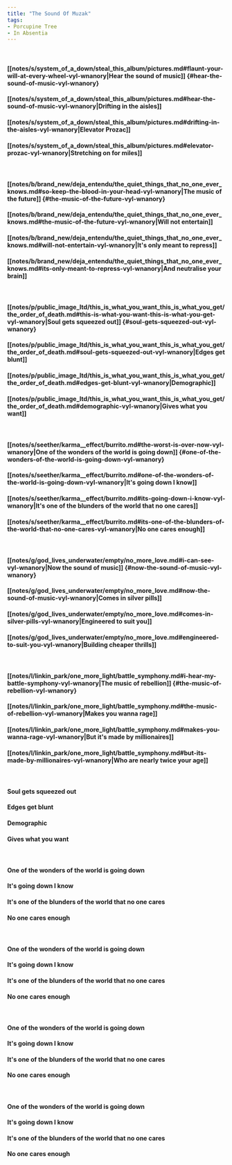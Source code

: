 ```yaml
---
title: "The Sound Of Muzak"
tags:
- Porcupine Tree
- In Absentia
---
```

&nbsp;
#### [[notes/s/system_of_a_down/steal_this_album/pictures.md#flaunt-your-will-at-every-wheel-vyl-wnanory|Hear the sound of music]] {#hear-the-sound-of-music-vyl-wnanory}
#### [[notes/s/system_of_a_down/steal_this_album/pictures.md#hear-the-sound-of-music-vyl-wnanory|Drifting in the aisles]]
#### [[notes/s/system_of_a_down/steal_this_album/pictures.md#drifting-in-the-aisles-vyl-wnanory|Elevator Prozac]]
#### [[notes/s/system_of_a_down/steal_this_album/pictures.md#elevator-prozac-vyl-wnanory|Stretching on for miles]]
&nbsp;
#### [[notes/b/brand_new/deja_entendu/the_quiet_things_that_no_one_ever_knows.md#so-keep-the-blood-in-your-head-vyl-wnanory|The music of the future]] {#the-music-of-the-future-vyl-wnanory}
#### [[notes/b/brand_new/deja_entendu/the_quiet_things_that_no_one_ever_knows.md#the-music-of-the-future-vyl-wnanory|Will not entertain]]
#### [[notes/b/brand_new/deja_entendu/the_quiet_things_that_no_one_ever_knows.md#will-not-entertain-vyl-wnanory|It's only meant to repress]]
#### [[notes/b/brand_new/deja_entendu/the_quiet_things_that_no_one_ever_knows.md#its-only-meant-to-repress-vyl-wnanory|And neutralise your brain]]
&nbsp;
#### [[notes/p/public_image_ltd/this_is_what_you_want_this_is_what_you_get/the_order_of_death.md#this-is-what-you-want-this-is-what-you-get-vyl-wnanory|Soul gets squeezed out]] {#soul-gets-squeezed-out-vyl-wnanory}
#### [[notes/p/public_image_ltd/this_is_what_you_want_this_is_what_you_get/the_order_of_death.md#soul-gets-squeezed-out-vyl-wnanory|Edges get blunt]]
#### [[notes/p/public_image_ltd/this_is_what_you_want_this_is_what_you_get/the_order_of_death.md#edges-get-blunt-vyl-wnanory|Demographic]]
#### [[notes/p/public_image_ltd/this_is_what_you_want_this_is_what_you_get/the_order_of_death.md#demographic-vyl-wnanory|Gives what you want]]
&nbsp;
#### [[notes/s/seether/karma__effect/burrito.md#the-worst-is-over-now-vyl-wnanory|One of the wonders of the world is going down]] {#one-of-the-wonders-of-the-world-is-going-down-vyl-wnanory}
#### [[notes/s/seether/karma__effect/burrito.md#one-of-the-wonders-of-the-world-is-going-down-vyl-wnanory|It's going down I know]]
#### [[notes/s/seether/karma__effect/burrito.md#its-going-down-i-know-vyl-wnanory|It's one of the blunders of the world that no one cares]]
#### [[notes/s/seether/karma__effect/burrito.md#its-one-of-the-blunders-of-the-world-that-no-one-cares-vyl-wnanory|No one cares enough]]
&nbsp;
#### [[notes/g/god_lives_underwater/empty/no_more_love.md#i-can-see-vyl-wnanory|Now the sound of music]] {#now-the-sound-of-music-vyl-wnanory}
#### [[notes/g/god_lives_underwater/empty/no_more_love.md#now-the-sound-of-music-vyl-wnanory|Comes in silver pills]]
#### [[notes/g/god_lives_underwater/empty/no_more_love.md#comes-in-silver-pills-vyl-wnanory|Engineered to suit you]]
#### [[notes/g/god_lives_underwater/empty/no_more_love.md#engineered-to-suit-you-vyl-wnanory|Building cheaper thrills]]
&nbsp;
#### [[notes/l/linkin_park/one_more_light/battle_symphony.md#i-hear-my-battle-symphony-vyl-wnanory|The music of rebellion]] {#the-music-of-rebellion-vyl-wnanory}
#### [[notes/l/linkin_park/one_more_light/battle_symphony.md#the-music-of-rebellion-vyl-wnanory|Makes you wanna rage]]
#### [[notes/l/linkin_park/one_more_light/battle_symphony.md#makes-you-wanna-rage-vyl-wnanory|But it's made by millionaires]]
#### [[notes/l/linkin_park/one_more_light/battle_symphony.md#but-its-made-by-millionaires-vyl-wnanory|Who are nearly twice your age]]
&nbsp;
#### Soul gets squeezed out
#### Edges get blunt
#### Demographic
#### Gives what you want
&nbsp;
#### One of the wonders of the world is going down
#### It's going down I know
#### It's one of the blunders of the world that no one cares
#### No one cares enough
&nbsp;
#### One of the wonders of the world is going down
#### It's going down I know
#### It's one of the blunders of the world that no one cares
#### No one cares enough
&nbsp;
#### One of the wonders of the world is going down
#### It's going down I know
#### It's one of the blunders of the world that no one cares
#### No one cares enough
&nbsp;
#### One of the wonders of the world is going down
#### It's going down I know
#### It's one of the blunders of the world that no one cares
#### No one cares enough
